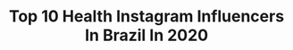 ---
title: Top 10 Health Instagram Influencers In Brazil In 2020
description: >-
  Find top health Instagram influencers in Brazil in 2020. Most popular hashtags: #tbt #workout #instagood #stayhome.
platform: Instagram
profiles:
  - username: "correaleh"
    fullname: >-
      Leticia Corrêa
    location: "Brazil"
    followers: 21055
    engagement: 445
    commentsToLikes: 0.172289
    id: ck8td3qmw1qq50j78lynlgdxn
    verified: false
    hashtags: "#fitness, #trainingmotivation, #dicadequarentena, #vai"
  - username: "natialves87"
    fullname: >-
      Natalia Thais Alves
    location: "Brazil"
    followers: 38782
    engagement: 297
    commentsToLikes: 0.054423
    id: ck8t1to2nwzmq0j7856swjcts
    verified: false
    hashtags: "#emcasa"
  - username: "alessandradelduque"
    fullname: >-
      Alessandra Delduque
    location: "Brazil"
    followers: 26171
    engagement: 324
    commentsToLikes: 0.109068
    id: ck6u6wsczi63l0j71mq2m35ud
    verified: false
    hashtags: "#coisasboasacontecem, #harmonizacaofacial, #treinao, #tbt"
  - username: "larissalunav"
    fullname: >-
      Larissa Luna
    location: "Brazil"
    followers: 28944
    engagement: 566
    commentsToLikes: 0.053287
    id: ck5zqic7aunjm0i14hf5fap9x
    verified: false
    hashtags: "#ariana, #casa99nocarnaval, #pipa, #sunday"
  - username: "paulacastrobr"
    fullname: >-
      PAULA CASTRO
    location: "Brazil"
    followers: 14204
    engagement: 610
    commentsToLikes: 0.065682
    id: ck14l9ga1tiex0i19ox7dlz5e
    verified: false
    hashtags: "#maquiagemtutorials, #makeinspiracao, #intimasdaray, #maquiagem"
  - username: "drwillyammenezes"
    fullname: >-
      Willyam Menezes
    location: "Brazil"
    followers: 8418
    engagement: 1484
    commentsToLikes: 0.023685
    id: ck0vuzgiqmuhn0i1911fkmhat
    verified: false
    hashtags: "#healthyoptions, #foconofoco, #keepactive, #longevidade"
  - username: "daianesodre"
    fullname: >-
      Daiane Sodré
    location: "Brazil"
    followers: 360173
    engagement: 191
    commentsToLikes: 0.037541
    id: ck1371hvt9bhi0i19dvnz2cie
    verified: true
    hashtags: "#felicidade, #studio, #juntosaqui, #billclinton"
  - username: "samanthabraganca"
    fullname: >-
      Samantha Bragança Ferraz
    location: "Brazil"
    followers: 13832
    engagement: 545
    commentsToLikes: 0.283547
    id: ck5buuneaigzy0i116awsdv6l
    verified: false
    hashtags: "#dentist, #cachorro, #brasil, #preenchimento"
  - username: "mebarbosafit"
    fullname: >-
      ✨✨Meire✨✨
    location: "Brazil"
    followers: 26333
    engagement: 214
    commentsToLikes: 0.060669
    id: ck8t6mpdwe5i10j781bn1ulrt
    verified: false
    hashtags: "#quarentine, #fitnation, #musasfitness, #instafit"
  - username: "karolquedas"
    fullname: >-
      ⠀⠀⠀⠀⠀⠀⠀⠀⠀⠀     Кαяσℓιиє Qυє∂αѕ
    location: "Brazil"
    followers: 20556
    engagement: 262
    commentsToLikes: 0.113416
    id: ck6ugf9ph2os00j71omfifhj1
    verified: false
    hashtags: "#14weekspregnant, #happyvalentinesday, #casamentocarolerick, #11weekspregnant"
---